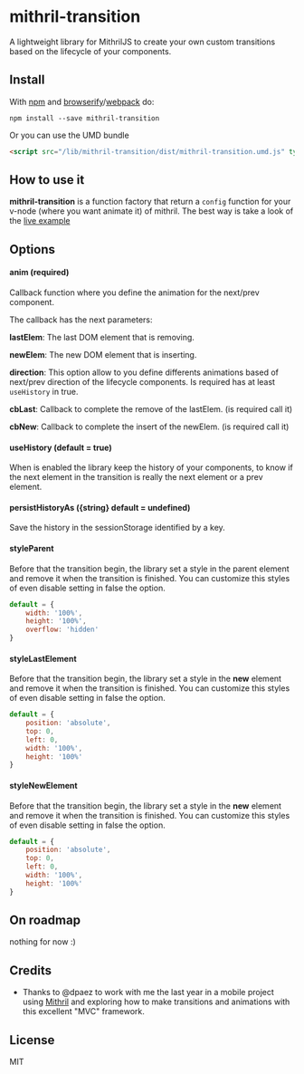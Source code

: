 # mithril-transition
A lightweight library for MithrilJS to create your own custom transitions based on the lifecycle of your components.

## Install

With [npm](https://npmjs.com/package/mithril-transition) and [browserify](https://www.npmjs.com/package/browserify)/[webpack](https://www.npmjs.com/package/webpack) do:

```
npm install --save mithril-transition
```

Or you can use the UMD bundle

```html
<script src="/lib/mithril-transition/dist/mithril-transition.umd.js" type="text/javascript"></script>
```

## How to use it

**mithril-transition** is a function factory that return a ```config``` function for your v-node (where you want animate it) of mithril. The best way is take a look of the [live example](https://t.co/1psrMMUqkT)

## Options

#### anim (required)
Callback function where you define the animation for the next/prev component.

The callback has the next parameters:

**lastElem**: The last DOM element that is removing.

**newElem**: The new DOM element that is inserting.

**direction**: This option allow to you define differents animations based of next/prev direction of the lifecycle components. Is required has at least ```useHistory``` in true.

**cbLast**: Callback to complete the remove of the lastElem. (is required call it)

**cbNew**: Callback to complete the insert of the newElem. (is required call it)

#### useHistory (default = true)
When is enabled the library keep the history of your components, to know if the next element in the transition is really the next element or a prev element.

#### persistHistoryAs ({string} default = undefined)
Save the history in the sessionStorage identified by a key.

#### styleParent
Before that the transition begin, the library set a style in the parent element and remove it when the transition is finished. You can customize this styles of even disable setting in false the option.
```javascript
default = {
    width: '100%',
    height: '100%',
    overflow: 'hidden'
}
```

#### styleLastElement
Before that the transition begin, the library set a style in the **new** element and remove it when the transition is finished. You can customize this styles of even disable setting in false the option.
```javascript
default = {
    position: 'absolute',
    top: 0,
    left: 0,
    width: '100%',
    height: '100%'
}
```

#### styleNewElement
Before that the transition begin, the library set a style in the **new** element and remove it when the transition is finished. You can customize this styles of even disable setting in false the option.
```javascript
default = {
    position: 'absolute',
    top: 0,
    left: 0,
    width: '100%',
    height: '100%'
}
```

## On roadmap

nothing for now :)

## Credits

* Thanks to @dpaez to work with me the last year in a mobile project using [Mithril](http://mithril.js.org/) and exploring how to make transitions and animations with this excellent "MVC" framework.

## License

MIT
